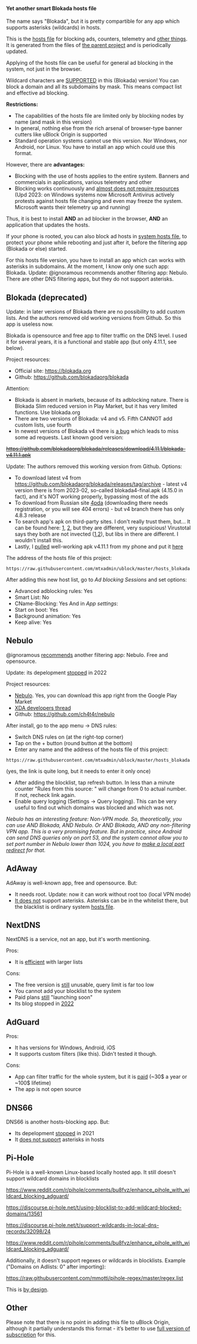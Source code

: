﻿<!-- [Нажмите сюда для русской версии](hosts_file_blokada_ru.md) -->

#### Yet another smart Blokada hosts file

The name says "Blokada", but it is pretty compartible for any app which supports asterisks (wildcards) in hosts.

This is the [hosts file](https://en.wikipedia.org/wiki/Hosts_(file)) for blocking ads, counters, telemetry and [other things](policy_en.md). It is generated from the files of [the parent project](../README_en.md) and is periodically updated.

Applying of the hosts file can be useful for general ad blocking in the system, not just in the browser.

Wildcard characters are [SUPPORTED](https://community.blokada.org/t/wildcard-support-in-blokada/11659) in this (Blokada) version! You can block a domain and all its subdomains by mask. This means compact list and effective ad blocking.

**Restrictions:**
- The capabilities of the hosts file are limited only by blocking nodes by name (and mask in this version)
- In general, nothing else from the rich arsenal of browser-type banner cutters like uBlock Origin is supported
- Standard operation systems cannot use this version. Nor Windows, nor Android, nor Linux. You have to install an app which could use this format.

However, there are **advantages:**
- Blocking with the use of hosts applies to the entire system. Banners and commercials in applications, various telemetry and other
- Blocking works continuously and [almost does not require resources](hosts_file_performance_en.md) (Upd 2023: on Windows systems now Microsoft Antivirus actively protests against hosts file changing and even may freeze the system. Microsoft wants their telemetry up and running)

Thus, it is best to install **AND** an ad blocker in the browser, **AND** an application that updates the hosts.

If your phone is rooted, you can also block ad hosts in [system hosts file](hosts_file_en.md), to protect your phone while rebooting and just after it, before the filtering app (Blokada or else) started.

For this hosts file version, you have to install an app which can works with asterisks in subdomains. At the moment, I know only one such app: Blokada. Update: @ignoramous recommends another filtering app: Nebulo. There are other DNS filtering apps, but they do not support asterisks.

## Blokada (deprecated)

Update: in later versions of Blokada there are no possibility to add custom lists. And the authors removed old working versions from Github. So this app is useless now.

Blokada is opensource and free app to filter traffic on the DNS level. I used it for several years, it is a functional and stable app (but only 4.11.1, see below).

Project resources:
- Official site: https://blokada.org
- Github: https://github.com/blokadaorg/blokada

Attention:
- Blokada is absent in markets, because of its adblocking nature. There is Blokada Slim reduced version in Play Market, but it has very limited functions. Use blokada.org
- There are two versions of Blokada: v4 and v5. Fifth CANNOT add custom lists, use fourth
- In newest versions of Blokada v4 there is [a bug](https://github.com/blokadaorg/blokada/issues/900) which leads to miss some ad requests. Last known good version:

<strike>https://github.com/blokadaorg/blokada/releases/download/4.11.1/blokada-v4.11.1.apk</strike>

Update: The authors removed this working version from Github. Options:
- To download latest v4 from https://github.com/blokadaorg/blokada/releases/tag/archive - latest v4 version there is from 2023-02, so-called blokada4-final.apk (4.15.0 in fact), and it's NOT working properly, bypassing most of the ads
- To download from Russian site [4pda](https://4pda.to/forum/index.php?showtopic=828196) (downloading there needs registration, or you will see 404 errors) - but v4 branch there has only 4.8.3 release
- To search app's apk on third-party sites. I don't really trust them, but... It can be found here: [1](https://apkcombo.com/blokada-4/org.blokada.alarm/download/phone-4.15.0-apk), [2](https://www.apkmirror.com/apk/blokada/blokada-3/blokada-3-4-15-0-release/blokada-4-15-0-android-apk-download/), but they are different, very suspicious! Virustotal says they both are not invected ([1](https://www.virustotal.com/gui/file/1f8cfc7454134eacecb543dd9636fe1c12f289c86217f40a5b4816d63575bfe0),[2](https://www.virustotal.com/gui/file/ba76d9a881412e1fe8eb310c0b26cd14897087e01997ca0647aa7d7a4a3a959a)), but libs in there are different. I wouldn't install this.
- Lastly, I [pulled](https://stackoverflow.com/questions/4032960/how-do-i-get-an-apk-file-from-an-android-device) well-working apk v4.11.1 from my phone and put it [here](https://github.com/mtxadmin/ublock/raw/refs/heads/master/docs/blokada%204.11.1.apk)


The address of the hosts file of this project:
```
https://raw.githubusercontent.com/mtxadmin/ublock/master/hosts_blokada.txt
```

After adding this new host list, go to *Ad blocking Sessions* and set options:
- Advanced adblocking rules: Yes
- Smart List: No
- CName-Blocking: Yes
And in *App settings*:
- Start on boot: Yes
- Background animation: Yes
- Keep alive: Yes

## Nebulo

@ignoramous [recommends](https://github.com/mtxadmin/ublock/issues/54#issuecomment-1381255510) another filtering app: Nebulo. Free and opensource.

Update: its depelopment [stopped](https://github.com/ch4t4r/nebulo) in 2022

Project resources:
- [Nebulo](https://play.google.com/store/apps/details?id=com.frostnerd.smokescreen). Yes, you can download this app right from the Google Play Market
- [XDA developers thread](https://forum.xda-developers.com/t/app-5-0-nebulo-dns-changer-for-doh-dot-against-censorship-open-source-no-root.4156645/)
- Github: https://github.com/ch4t4r/nebulo

After install, go to the app menu -> DNS rules:
- Switch DNS rules on (at the right-top corner)
- Tap on the + button (round button at the bottom)
- Enter any name and the address of the hosts file of this project:
```
https://raw.githubusercontent.com/mtxadmin/ublock/master/hosts_blokada.txt
```
(yes, the link is quite long, but it needs to enter it only once)
- After adding the blocklist, tap refresh button. In less than a minute counter "Rules from this source: " will change from 0 to actual number. If not, recheck link again.
- Enable query logging (Settings -> Query logging). This can be very useful to find out which domains was blocked and which was not.

*Nebulo has an interesting feature: Non-VPN mode. So, theoretically, you can use AND Blokada, AND Nebulo. Or AND Blokada, AND any non-filtering VPN app. This is a very promising feature. But in practice, since Android can send DNS queries only on port 53, and the system cannot allow you to set port number in Nebulo lower than 1024, you have to [make a local port redirect](https://github.com/Ch4t4r/Nebulo/blob/master/docs/NONVPNMODE.md) for that.*

## AdAway

AdAway is well-known app, free and opensource. But:
- It needs root. Update: now it can work without root too (local VPN mode)
- [It does not](https://github.com/AdAway/AdAway/issues/678) support asterisks. Asterisks can be in the whitelist there, but the blacklist is ordinary system [hosts file](https://en.wikipedia.org/wiki/Hosts_(file)).

## NextDNS

NextDNS is a service, not an app, but it's worth mentioning.

Pros:
- It is [efficient](https://github.com/serverless-dns/blocklists/pull/81#issuecomment-1381256209) with larger lists

Cons:
- The free version is [still](https://github.com/mtxadmin/ublock/issues/54#issuecomment-1381079479) unusable, query limit is far too low
- You cannot add your blocklist to the system
- Paid plans [still](https://github.com/serverless-dns/blocklists/pull/81#issuecomment-1383155144) "launching soon"
- Its blog stopped in [2022](https://blog.rethinkdns.com/)

## AdGuard

Pros:
- It has versions for Windows, Android, iOS
- It supports custom filters (like this). Didn't tested it though.

Cons:
- App can filter traffic for the whole system, but it is [paid](https://adguard.com/en/adguard-android/overview.html) (~30$ a year or ~100$ lifetime)
- The app is not open source

## DNS66

DNS66 is another hosts-blocking app. But:
- Its depelopment [stopped](https://github.com/julian-klode/dns66) in 2021
- It [does not support](https://github.com/julian-klode/dns66/issues/423) asterisks in hosts

## Pi-Hole

Pi-Hole is a well-known Linux-based locally hosted app. It still doesn't support wildcard domains in blocklists

https://www.reddit.com/r/pihole/comments/bu8fvz/enhance_pihole_with_wildcard_blocking_adguard/

https://discourse.pi-hole.net/t/using-blocklist-to-add-wildcard-blocked-domains/13561

https://discourse.pi-hole.net/t/support-wildcards-in-local-dns-records/32098/24

https://www.reddit.com/r/pihole/comments/bu8fvz/enhance_pihole_with_wildcard_blocking_adguard/

Additionally, it doesn't support regexes or wildcards in blocklists. Example ("Domains on Adlists: 0" after importing):

https://raw.githubusercontent.com/mmotti/pihole-regex/master/regex.list

This is [by design](https://discourse.pi-hole.net/t/collection-of-regex-for-blacklisting/43178/10).

## Other

Please note that there is no point in adding this file to uBlock Origin, although it partially understands this format - it’s better to use [full version of subscription](../README.md) for this.
